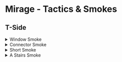 # Mirage - Tactics & Smokes

## T-Side
<details>
  <summary>Window Smoke</summary>
  
  ### Heading
  1. Stand in front of Trashcan
  2. Look at corner of balcony
     
<img title="a title" alt="Alt text" src="./assets/img/de_mirage_window_pos.png"> <img title="a title" alt="Alt text" src="./assets/img/de_mirage_window_pov.png">

</details>

<details>
  <summary>Connector Smoke</summary>
  
  ### Heading
  1. Stand in front of Trashcan
  2. Look at corner of balcony
     
<img title="a title" alt="Alt text" src="./assets/img/de_mirage_window_pos.png"> <img title="a title" alt="Alt text" src="./assets/img/de_mirage_window_pov.png">

</details>
  
<details>
  <summary>Short Smoke</summary>
  
  ### Heading
  1. Stand in front of Trashcan
  2. Look at corner of balcony
     
<img title="a title" alt="Alt text" src="./assets/img/de_mirage_window_pos.png"> <img title="a title" alt="Alt text" src="./assets/img/de_mirage_window_pov.png">

</details>

<details>
  <summary>A Stairs Smoke</summary>
  
  ### Heading
  1. Stand in front of Trashcan
  2. Look at corner of balcony
     
<img title="a title" alt="Alt text" src="./assets/img/de_mirage_window_pos.png"> <img title="a title" alt="Alt text" src="./assets/img/de_mirage_window_pov.png">

</details>